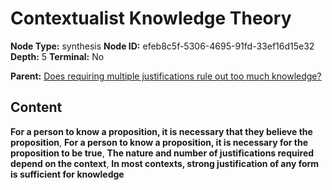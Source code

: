 # Contextualist Knowledge Theory

**Node Type:** synthesis
**Node ID:** efeb8c5f-5306-4695-91fd-33ef16d15e32
**Depth:** 5
**Terminal:** No

**Parent:** [Does requiring multiple justifications rule out too much knowledge?](does-requiring-multiple-justifications-rule-out-too-much-knowledge-antithesis-c5ea0055-155b-4812-881c-190dd02d4c26.md)

## Content

**For a person to know a proposition, it is necessary that they believe the proposition**, **For a person to know a proposition, it is necessary for the proposition to be true**, **The nature and number of justifications required depend on the context**, **In most contexts, strong justification of any form is sufficient for knowledge**
